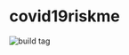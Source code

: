 # covid19riskme

![build tag](https://codebuild.us-east-1.amazonaws.com/badges?uuid=eyJlbmNyeXB0ZWREYXRhIjoiQ2NvY3UvWGVwV3N3a2ZLbFlsbzc4UElpNW92N2VFWUFmbzRjemREZjNpQUhBR0lKSVBZbDF5K1dBYkkwaVZIUmNLM3IxbE1PVEpwQ1dTNkkrR3QzVjNvPSIsIml2UGFyYW1ldGVyU3BlYyI6ImtkOC94eTEySTdUeVp2a3AiLCJtYXRlcmlhbFNldFNlcmlhbCI6MX0%3D&branch=master)

